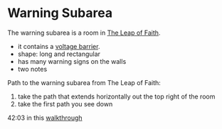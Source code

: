 # Warning Subarea

The warning subarea is a room in [The Leap of Faith](leap-of-faith.md).
- it contains a [voltage barrier](./voltage-barrier.md).
- shape: long and rectangular
- has many warning signs on the walls
- two notes

Path to the warning subarea from The Leap of Faith:
1. take the path that extends horizontally out the top right of the room
2. take the first path you see down

42:03 in this [walkthrough](https://www.youtube.com/watch?v=HwRPZNrYsWo)

